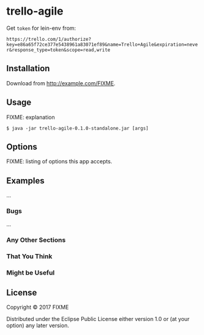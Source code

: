 # trello-agile

Get `token` for lein-env from:

`https://trello.com/1/authorize?key=e86a65f72ce377e5438961a83071ef89&name=Trello+Agile&expiration=never&response_type=token&scope=read,write`

## Installation

Download from http://example.com/FIXME.

## Usage

FIXME: explanation

    $ java -jar trello-agile-0.1.0-standalone.jar [args]

## Options

FIXME: listing of options this app accepts.

## Examples

...

### Bugs

...

### Any Other Sections
### That You Think
### Might be Useful

## License

Copyright © 2017 FIXME

Distributed under the Eclipse Public License either version 1.0 or (at
your option) any later version.
